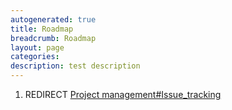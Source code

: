 ```yaml
---
autogenerated: true
title: Roadmap
breadcrumb: Roadmap
layout: page
categories: 
description: test description
---
```


1.  REDIRECT [Project management\#Issue\_tracking](Project_management#Issue_tracking "wikilink")
